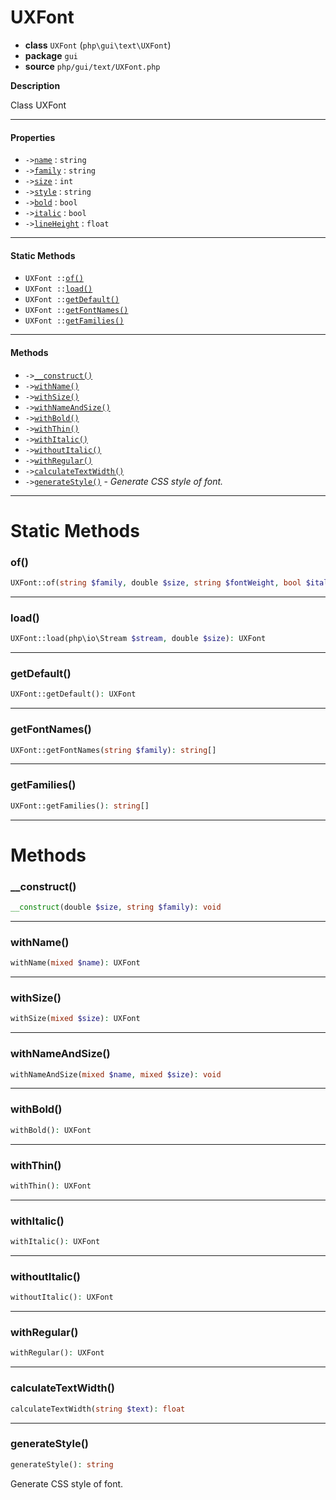 # UXFont

- **class** `UXFont` (`php\gui\text\UXFont`)
- **package** `gui`
- **source** `php/gui/text/UXFont.php`

**Description**

Class UXFont

---

#### Properties

- `->`[`name`](#prop-name) : `string`
- `->`[`family`](#prop-family) : `string`
- `->`[`size`](#prop-size) : `int`
- `->`[`style`](#prop-style) : `string`
- `->`[`bold`](#prop-bold) : `bool`
- `->`[`italic`](#prop-italic) : `bool`
- `->`[`lineHeight`](#prop-lineheight) : `float`

---

#### Static Methods

- `UXFont ::`[`of()`](#method-of)
- `UXFont ::`[`load()`](#method-load)
- `UXFont ::`[`getDefault()`](#method-getdefault)
- `UXFont ::`[`getFontNames()`](#method-getfontnames)
- `UXFont ::`[`getFamilies()`](#method-getfamilies)

---

#### Methods

- `->`[`__construct()`](#method-__construct)
- `->`[`withName()`](#method-withname)
- `->`[`withSize()`](#method-withsize)
- `->`[`withNameAndSize()`](#method-withnameandsize)
- `->`[`withBold()`](#method-withbold)
- `->`[`withThin()`](#method-withthin)
- `->`[`withItalic()`](#method-withitalic)
- `->`[`withoutItalic()`](#method-withoutitalic)
- `->`[`withRegular()`](#method-withregular)
- `->`[`calculateTextWidth()`](#method-calculatetextwidth)
- `->`[`generateStyle()`](#method-generatestyle) - _Generate CSS style of font._

---
# Static Methods

<a name="method-of"></a>

### of()
```php
UXFont::of(string $family, double $size, string $fontWeight, bool $italic): UXFont
```

---

<a name="method-load"></a>

### load()
```php
UXFont::load(php\io\Stream $stream, double $size): UXFont
```

---

<a name="method-getdefault"></a>

### getDefault()
```php
UXFont::getDefault(): UXFont
```

---

<a name="method-getfontnames"></a>

### getFontNames()
```php
UXFont::getFontNames(string $family): string[]
```

---

<a name="method-getfamilies"></a>

### getFamilies()
```php
UXFont::getFamilies(): string[]
```

---
# Methods

<a name="method-__construct"></a>

### __construct()
```php
__construct(double $size, string $family): void
```

---

<a name="method-withname"></a>

### withName()
```php
withName(mixed $name): UXFont
```

---

<a name="method-withsize"></a>

### withSize()
```php
withSize(mixed $size): UXFont
```

---

<a name="method-withnameandsize"></a>

### withNameAndSize()
```php
withNameAndSize(mixed $name, mixed $size): void
```

---

<a name="method-withbold"></a>

### withBold()
```php
withBold(): UXFont
```

---

<a name="method-withthin"></a>

### withThin()
```php
withThin(): UXFont
```

---

<a name="method-withitalic"></a>

### withItalic()
```php
withItalic(): UXFont
```

---

<a name="method-withoutitalic"></a>

### withoutItalic()
```php
withoutItalic(): UXFont
```

---

<a name="method-withregular"></a>

### withRegular()
```php
withRegular(): UXFont
```

---

<a name="method-calculatetextwidth"></a>

### calculateTextWidth()
```php
calculateTextWidth(string $text): float
```

---

<a name="method-generatestyle"></a>

### generateStyle()
```php
generateStyle(): string
```
Generate CSS style of font.